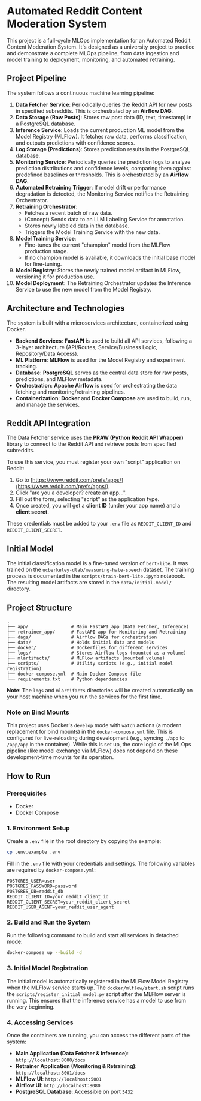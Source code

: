 # Automated Reddit Content Moderation System

This project is a full-cycle MLOps implementation for an Automated Reddit Content Moderation System. It's designed as a university project to practice and demonstrate a complete MLOps pipeline, from data ingestion and model training to deployment, monitoring, and automated retraining.

## Project Pipeline

The system follows a continuous machine learning pipeline:

1.  **Data Fetcher Service**: Periodically queries the Reddit API for new posts in specified subreddits. This is orchestrated by an **Airflow DAG**.
2.  **Data Storage (Raw Posts)**: Stores raw post data (ID, text, timestamp) in a PostgreSQL database.
3.  **Inference Service**: Loads the current production ML model from the Model Registry (MLFlow). It fetches raw data, performs classification, and outputs predictions with confidence scores.
4.  **Log Storage (Predictions)**: Stores prediction results in the PostgreSQL database.
5.  **Monitoring Service**: Periodically queries the prediction logs to analyze prediction distributions and confidence levels, comparing them against predefined baselines or thresholds. This is orchestrated by an **Airflow DAG**.
6.  **Automated Retraining Trigger**: If model drift or performance degradation is detected, the Monitoring Service notifies the Retraining Orchestrator.
7.  **Retraining Orchestrator**:
    *   Fetches a recent batch of raw data.
    *   (Concept) Sends data to an LLM Labeling Service for annotation.
    *   Stores newly labeled data in the database.
    *   Triggers the Model Training Service with the new data.
8.  **Model Training Service**:
    *   Fine-tunes the current "champion" model from the MLFlow production stage.
    *   If no champion model is available, it downloads the initial base model for fine-tuning.
9.  **Model Registry**: Stores the newly trained model artifact in MLFlow, versioning it for production use.
10. **Model Deployment**: The Retraining Orchestrator updates the Inference Service to use the new model from the Model Registry.

## Architecture and Technologies

The system is built with a microservices architecture, containerized using Docker.

-   **Backend Services**: **FastAPI** is used to build all API services, following a 3-layer architecture (API/Routes, Service/Business Logic, Repository/Data Access).
-   **ML Platform**: **MLFlow** is used for the Model Registry and experiment tracking.
-   **Database**: **PostgreSQL** serves as the central data store for raw posts, predictions, and MLFlow metadata.
-   **Orchestration**: **Apache Airflow** is used for orchestrating the data fetching and monitoring/retraining pipelines.
-   **Containerization**: **Docker** and **Docker Compose** are used to build, run, and manage the services.

## Reddit API Integration

The Data Fetcher service uses the **PRAW (Python Reddit API Wrapper)** library to connect to the Reddit API and retrieve posts from specified subreddits.

To use this service, you must register your own "script" application on Reddit:

1.  Go to [https://www.reddit.com/prefs/apps/](https://www.reddit.com/prefs/apps/).
2.  Click "are you a developer? create an app...".
3.  Fill out the form, selecting "script" as the application type.
4.  Once created, you will get a **client ID** (under your app name) and a **client secret**.

These credentials must be added to your `.env` file as `REDDIT_CLIENT_ID` and `REDDIT_CLIENT_SECRET`.

## Initial Model

The initial classification model is a fine-tuned version of `bert-lite`. It was trained on the `ucberkeley-dlab/measuring-hate-speech` dataset. The training process is documented in the `scripts/train-bert-lite.ipynb` notebook. The resulting model artifacts are stored in the `data/initial-model/` directory.

## Project Structure

```
.
├── app/                # Main FastAPI app (Data Fetcher, Inference)
├── retrainer_app/      # FastAPI app for Monitoring and Retraining
├── dags/               # Airflow DAGs for orchestration
├── data/               # Holds initial data and models
├── docker/             # Dockerfiles for different services
├── logs/               # Stores Airflow logs (mounted as a volume)
├── mlartifacts/        # MLFlow artifacts (mounted volume)
├── scripts/            # Utility scripts (e.g., initial model registration)
├── docker-compose.yml  # Main Docker Compose file
└── requirements.txt    # Python dependencies
```

**Note**: The `logs` and `mlartifacts` directories will be created automatically on your host machine when you run the services for the first time.

### Note on Bind Mounts

This project uses Docker's `develop` mode with `watch` actions (a modern replacement for bind mounts) in the `docker-compose.yml` file. This is configured for live-reloading during development (e.g., syncing `./app` to `/app/app` in the container). While this is set up, the core logic of the MLOps pipeline (like model exchange via MLFlow) does not depend on these development-time mounts for its operation.

## How to Run

### Prerequisites

-   Docker
-   Docker Compose

### 1. Environment Setup

Create a `.env` file in the root directory by copying the example:

```bash
cp .env.example .env
```

Fill in the `.env` file with your credentials and settings. The following variables are required by `docker-compose.yml`:

```
POSTGRES_USER=user
POSTGRES_PASSWORD=password
POSTGRES_DB=reddit_db
REDDIT_CLIENT_ID=your_reddit_client_id
REDDIT_CLIENT_SECRET=your_reddit_client_secret
REDDIT_USER_AGENT=your_reddit_user_agent
```

### 2. Build and Run the System

Run the following command to build and start all services in detached mode:

```bash
docker-compose up --build -d
```

### 3. Initial Model Registration

The initial model is automatically registered in the MLFlow Model Registry when the MLFlow service starts up. The `docker/mlflow/start.sh` script runs the `scripts/register_initial_model.py` script after the MLFlow server is running. This ensures that the inference service has a model to use from the very beginning.

### 4. Accessing Services

Once the containers are running, you can access the different parts of the system:

-   **Main Application (Data Fetcher & Inference)**: `http://localhost:8000/docs`
-   **Retrainer Application (Monitoring & Retraining)**: `http://localhost:8001/docs`
-   **MLFlow UI**: `http://localhost:5001`
-   **Airflow UI**: `http://localhost:8080`
-   **PostgreSQL Database**: Accessible on port `5432`
